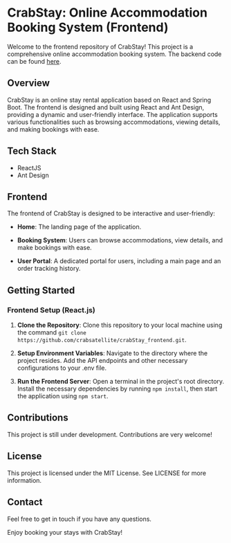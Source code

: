 # CrabStay: Online Accommodation Booking System (Frontend)

Welcome to the frontend repository of CrabStay! This project is a comprehensive online accommodation booking system. The backend code can be found [here](https://github.com/crabsatellite/crabStay_backend).

## Overview

CrabStay is an online stay rental application based on React and Spring Boot. The frontend is designed and built using React and Ant Design, providing a dynamic and user-friendly interface. The application supports various functionalities such as browsing accommodations, viewing details, and making bookings with ease.

## Tech Stack

- ReactJS
- Ant Design

## Frontend

The frontend of CrabStay is designed to be interactive and user-friendly:

- **Home**: The landing page of the application.

- **Booking System**: Users can browse accommodations, view details, and make bookings with ease.

- **User Portal**: A dedicated portal for users, including a main page and an order tracking history.

## Getting Started

### Frontend Setup (React.js)

1. **Clone the Repository**: Clone this repository to your local machine using the command `git clone https://github.com/crabsatellite/crabStay_frontend.git`.

2. **Setup Environment Variables**: Navigate to the directory where the project resides. Add the API endpoints and other necessary configurations to your .env file.

3. **Run the Frontend Server**: Open a terminal in the project's root directory. Install the necessary dependencies by running `npm install`, then start the application using `npm start`.

## Contributions

This project is still under development. Contributions are very welcome!

## License

This project is licensed under the MIT License. See LICENSE for more information.

## Contact

Feel free to get in touch if you have any questions.

Enjoy booking your stays with CrabStay!
